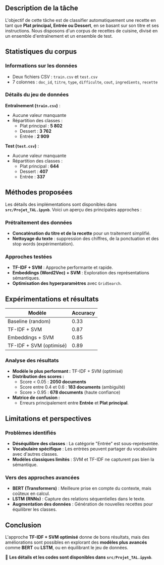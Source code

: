 ## Description de la tâche

L'objectif de cette tâche est de classifier automatiquement une recette en tant que **Plat principal, Entrée ou Dessert**, en se basant sur son titre et ses instructions. 
Nous disposons d'un corpus de recettes de cuisine, divisé en un ensemble d'entraînement et un ensemble de test.

## Statistiques du corpus

### Informations sur les données
- Deux fichiers CSV : `train.csv` et `test.csv`
- 7 colonnes : `doc_id`, `titre`, `type`, `difficulte`, `cout`, `ingredients`, `recette`

### Détails du jeu de données
**Entraînement (`train.csv`)** :
- Aucune valeur manquante
- Répartition des classes :
  - Plat principal : **5 802**
  - Dessert : **3 762**
  - Entrée : **2 909**

**Test (`test.csv`)** :
- Aucune valeur manquante
- Répartition des classes :
  - Plat principal : **644**
  - Dessert : **407**
  - Entrée : **337**

## Méthodes proposées

Les détails des implémentations sont disponibles dans **`src/Projet_TAL.ipynb`**. Voici un aperçu des principales approches :

### Prétraitement des données
- **Concaténation du titre et de la recette** pour un traitement simplifié.
- **Nettoyage du texte** : suppression des chiffres, de la ponctuation et des stop words (expérimentation).

### Approches testées
- **TF-IDF + SVM** : Approche performante et rapide.
- **Embeddings (Word2Vec) + SVM** : Exploration des représentations sémantiques.
- **Optimisation des hyperparamètres** avec `GridSearch`.

## Expérimentations et résultats

|  Modèle                   | Accuracy |
|---------------------------|----------|
| Baseline (random)         | 0.33     |
| TF-IDF + SVM              | 0.87     |
| Embeddings + SVM          | 0.85     |
| TF-IDF + SVM (optimisé)   | 0.89     |

### Analyse des résultats
- **Modèle le plus performant :** TF-IDF + SVM (optimisé)
- **Distribution des scores :**
  - Score < 0.05 : **2050 documents**
  - Score entre 0.4 et 0.6 : **183 documents** (ambiguïté)
  - Score > 0.95 : **678 documents** (haute confiance)
- **Matrice de confusion :**
  - Erreurs principalement entre **Entrée** et **Plat principal**.

## Limitations et perspectives

### Problèmes identifiés
- **Déséquilibre des classes** : La catégorie "Entrée" est sous-représentée.
- **Vocabulaire spécifique** : Les entrées peuvent partager du vocabulaire avec d'autres classes.
- **Modèles classiques limités** : SVM et TF-IDF ne capturent pas bien la sémantique.

### Vers des approches avancées
- **BERT (Transformers)** : Meilleure prise en compte du contexte, mais coûteux en calcul.
- **LSTM (RNNs)** : Capture des relations séquentielles dans le texte.
- **Augmentation des données** : Génération de nouvelles recettes pour équilibrer les classes.

## Conclusion
L'approche **TF-IDF + SVM optimisé** donne de bons résultats, mais des améliorations sont possibles en explorant des **modèles plus avancés** comme **BERT** ou **LSTM**, ou en équilibrant le jeu de données. 

📌 **Les détails et les codes sont disponibles dans `src/Projet_TAL.ipynb`**.
